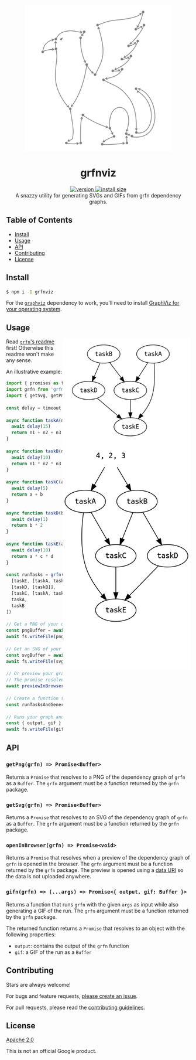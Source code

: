 <div align="center">
  <img src="../../grfn.svg" alt="grfnviz" width="400" />
</div>

<h1 align="center">grfnviz</h1>

<div align="center">
  <a href="https://npmjs.org/package/grfnviz">
    <img src="https://badgen.now.sh/npm/v/grfnviz" alt="version" />
  </a>
  <a href="https://packagephobia.now.sh/result?p=grfnviz">
    <img src="https://packagephobia.now.sh/badge?p=grfnviz" alt="install size" />
  </a>
</div>

<div align="center">A snazzy utility for generating SVGs and GIFs from grfn dependency graphs.</div>

## Table of Contents

- [Install](#install)
- [Usage](#usage)
- [API](#api)
- [Contributing](#contributing)
- [License](#license)

## Install

```sh
$ npm i -D grfnviz
```

For the [`graphviz`](https://www.npmjs.com/package/graphviz) dependency to work, you'll need to install [GraphViz for your operating system](http://www.graphviz.org/download#executable-packages).

## Usage

<img src="../../preview.png" width="350" align="right">
<img src="../../animation.gif" width="350" align="right">

Read [`grfn`'s readme](../..) first! Otherwise this readme won't make any sense.

An illustrative example:

```js
import { promises as fs } from 'fs'
import grfn from 'grfn'
import { getSvg, getPng, previewInBrowser, gifn } from 'grfnviz'

const delay = timeout => new Promise(resolve => setTimeout(resolve, timeout))

async function taskA(n1, n2, n3) {
  await delay(15)
  return n1 + n2 + n3
}

async function taskB(n1, n2, n3) {
  await delay(10)
  return n1 * n2 * n3
}

async function taskC(a, b) {
  await delay(5)
  return a + b
}

async function taskD(b) {
  await delay(1)
  return b * 2
}

async function taskE(a, c, d) {
  await delay(10)
  return a * c * d
}

const runTasks = grfn([
  [taskE, [taskA, taskC, taskD]],
  [taskD, [taskB]],
  [taskC, [taskA, taskB]],
  taskA,
  taskB
])

// Get a PNG of your dependency graph as a Buffer
const pngBuffer = await getPng(runTasks)
await fs.writeFile(pngBuffer, 'myfancygraph.png')

// Get an SVG of your dependency graph as a Buffer
const svgBuffer = await getSvg(runTasks)
await fs.writeFile(svgBuffer, 'myfancygraph.svg')

// Or preview your graph in the browser!
// The promise resolves when the page has been opened
await previewInBrowser(runTasks)

// Create a function that runs your graph AND generates a GIF
const runTasksAndGenerateGif = gifn(runTasks)

// Runs your graph and get the output and GIF of the run as a Buffer!
const { output, gif } = await runTasksAndGenerateGif(4, 2, 3)
await fs.writeFile(gif, 'myfancygraphrun.gif')
```

## API

### `getPng(grfn) => Promise<Buffer>`

Returns a `Promise` that resolves to a PNG of the dependency graph of `grfn` as a `Buffer`. The `grfn` argument must be a function returned by the `grfn` package.

### `getSvg(grfn) => Promise<Buffer>`

Returns a `Promise` that resolves to an SVG of the dependency graph of `grfn` as a `Buffer`. The `grfn` argument must be a function returned by the `grfn` package.

### `openInBrowser(grfn) => Promise<void>`

Returns a `Promise` that resolves when a preview of the dependency graph of `grfn` is opened in the browser. The `grfn` argument must be a function returned by the `grfn` package. The preview is opened using a [data URI](https://developer.mozilla.org/en-US/docs/Web/HTTP/Basics_of_HTTP/Data_URIs) so the data is not uploaded anywhere.

### `gifn(grfn) => (...args) => Promise<{ output, gif: Buffer }>`

Returns a function that runs `grfn` with the given `args` as input while also generating a GIF of the run. The `grfn` argument must be a function returned by the `grfn` package.

The returned function returns a `Promise` that resolves to an object with the following properties:

- `output`: contains the output of the `grfn` function
- `gif`: a GIF of the run as a `Buffer`

## Contributing

Stars are always welcome!

For bugs and feature requests, [please create an issue](https://github.com/TomerAberbach/grfn/issues/new).

For pull requests, please read the [contributing guidelines](https://github.com/TomerAberbach/grfn/blob/main/contributing.md).

## License

[Apache 2.0](https://github.com/TomerAberbach/grfn/blob/main/license)

This is not an official Google product.
